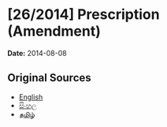 # [26/2014] Prescription (Amendment)

**Date:** 2014-08-08

## Original Sources

- [English](https://documents.gov.lk/view/acts/2014/8/26-2014_E.pdf)
- [සිංහල](https://documents.gov.lk/view/acts/2014/8/26-2014_S.pdf)
- [தமிழ்](https://documents.gov.lk/view/acts/2014/8/26-2014_T.pdf)
